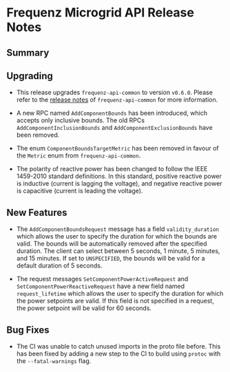 # Frequenz Microgrid API Release Notes

## Summary

<!-- Here goes a general summary of what this release is about -->

## Upgrading

- This release upgrades `frequenz-api-common` to version `v0.6.0`. Please refer
  to the [release notes](https://github.com/frequenz-floss/frequenz-api-common/releases/tag/v0.6.0)
  of `frequenz-api-common` for more information.

- A new RPC named `AddComponentBounds` has been introduced, which accepts only
  inclusive bounds. The old RPCs `AddComponentInclusionBounds` and
  `AddComponentExclusionBounds` have been removed.

- The enum `ComponentBoundsTargetMetric` has been removed in favour of the
  `Metric` enum from `frequenz-api-common`.

- The polarity of reactive power has been changed to follow the IEEE 1459-2010
  standard definitions. In this standard, positive reactive power is inductive
  (current is lagging the voltage), and negative reactive power is capacitive
  (current is leading the voltage).

## New Features

- The `AddComponentBoundsRequest` message has a field `validity_duration` which
  allows the user to specify the duration for which the bounds are valid. The
  bounds will be automatically removed after the specified duration. The client
  can select between 5 seconds, 1 minute, 5 minutes, and 15 minutes. If set to
  `UNSPECIFIED`, the bounds will be valid for a default duration of 5 seconds.

- The request messages `SetComponentPowerActiveRequest` and
  `SetComponentPowerReactiveRequest` have a new field named `request_lifetime`
  which allows the user to specify the duration for which the power setpoints
  are valid. If this field is not specified in a request, the power setpoint
  will be valid for 60 seconds.

## Bug Fixes

- The CI was unable to catch unused imports in the proto file before. This has
  been fixed by adding a new step to the CI to build using `protoc` with the
  `--fatal-warnings` flag.
